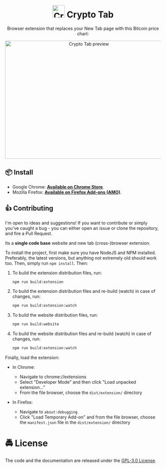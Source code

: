 <h1 align="center"><img src="https://user-images.githubusercontent.com/2548061/31789747-cc1d44ae-b51b-11e7-81a0-0a4ef84244ff.png" height="40" width="40" alt="Crypto Tab Logo" /> Crypto Tab</h1>

<p align="center">Browser extension that replaces your New Tab page with this Bitcoin price chart:</p>

<p align="center">
    <a href="https://crypto-tab.com">
        <img src="https://i.imgur.com/E0N5eM0.gif" alt="Crypto Tab preview" width="526" height="381" />
    </a>
</p>

## 📦 Install

- Google Chrome: [**Available on Chrome Store**](https://chrome.google.com/webstore/detail/crypto-tab/hmbkmkdhhlgemdgeefnhfaffdpddohpa).
- Mozilla Firefox: [**Available on Firefox Add-ons (AMO)**](https://addons.mozilla.org/en-US/firefox/addon/crypto-tab/).

## 👍 Contributing

I'm open to ideas and suggestions! If you want to contribute or simply you've caught a bug - you can either open an issue or clone the repository, and fire a Pull Request.

Its a **single code base** website and new tab (cross-)browser extension.

To install the project, first make sure you have NodeJS and NPM installed. Preferably, the latest versions, but anything not extremely old should work too. Then, simply run `npm install`. Then:

1. To build the extension distribution files, run:
    ```bash
    npm run build:extension
    ```

1. To build the extension distribution files and re-build (watch) in case of changes, run:
    ```bash
    npm run build:extension:watch
    ```

1. To build the website distribution files, run:
    ```bash
    npm run build:website
    ```

1. To build the website distribution files and re-build (watch) in case of changes, run:
    ```bash
    npm run build:extension:watch
    ```

Finally, load the extension:

- In Chrome:
    - Navigate to chrome://extensions
    - Select "Developer Mode" and then click "Load unpacked extension..."
    - From the file browser, choose the `dist/extension/` directory

- In Firefox:
    - Navigate to `about:debugging`
    - Click "Load Temporary Add-on" and from the file browser, choose the `manifest.json` file in the `dist/extension/` directory

# 🚔 License

The code and the documentation are released under the [GPL-3.0 License](https://github.com/superKalo/crypto-tab/blob/master/LICENSE).
